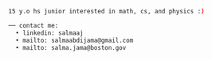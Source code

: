 ````bash
15 y.o hs junior interested in math, cs, and physics :)
````

````bash
── contact me:
  • linkedin: salmaaj
  • mailto: salmaabdijama@gmail.com
  • mailto: salma.jama@boston.gov
````
